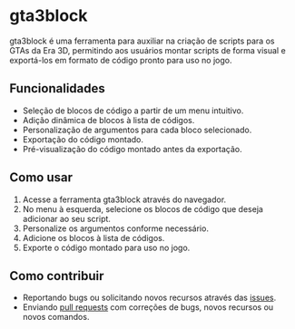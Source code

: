 # gta3block

gta3block é uma ferramenta para auxiliar na criação de scripts para os GTAs da Era 3D, permitindo aos usuários montar scripts de forma visual e exportá-los em formato de código pronto para uso no jogo.

## Funcionalidades

- Seleção de blocos de código a partir de um menu intuitivo.
- Adição dinâmica de blocos à lista de códigos.
- Personalização de argumentos para cada bloco selecionado.
- Exportação do código montado.
- Pré-visualização do código montado antes da exportação.

## Como usar

1. Acesse a ferramenta gta3block através do navegador.
2. No menu à esquerda, selecione os blocos de código que deseja adicionar ao seu script.
3. Personalize os argumentos conforme necessário.
4. Adicione os blocos à lista de códigos.
5. Exporte o código montado para uso no jogo.

## Como contribuir

- Reportando bugs ou solicitando novos recursos através das [issues](https://github.com/JuniorSchueller/gta3block/issues).
- Enviando [pull requests](https://github.com/JuniorSchueller/gta3block/pulls) com correções de bugs, novos recursos ou novos comandos.
